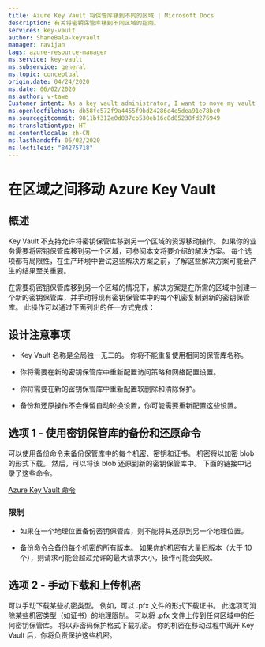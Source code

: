 ```yaml
---
title: Azure Key Vault 将保管库移到不同的区域 | Microsoft Docs
description: 有关将密钥保管库移到不同区域的指南。
services: key-vault
author: ShaneBala-keyvault
manager: ravijan
tags: azure-resource-manager
ms.service: key-vault
ms.subservice: general
ms.topic: conceptual
origin.date: 04/24/2020
ms.date: 06/02/2020
ms.author: v-tawe
Customer intent: As a key vault administrator, I want to move my vault to another region.
ms.openlocfilehash: db58fc572f9a4455f9bd24286e4e5dea91e78bc0
ms.sourcegitcommit: 9811bf312e0d037cb530eb16c8d85238fd276949
ms.translationtype: HT
ms.contentlocale: zh-CN
ms.lasthandoff: 06/02/2020
ms.locfileid: "84275718"
---
```

# <a name="moving-an-azure-key-vault-across-regions"></a>在区域之间移动 Azure Key Vault

## <a name="overview"></a>概述

Key Vault 不支持允许将密钥保管库移到另一个区域的资源移动操作。 如果你的业务需要将密钥保管库移到另一个区域，可参阅本文将要介绍的解决方案。 每个选项都有局限性，在生产环境中尝试这些解决方案之前，了解这些解决方案可能会产生的结果至关重要。

在需要将密钥保管库移到另一个区域的情况下，解决方案是在所需的区域中创建一个新的密钥保管库，并手动将现有密钥保管库中的每个机密复制到新的密钥保管库。 此操作可以通过下面列出的任一方式完成：

## <a name="design-considerations"></a>设计注意事项

* Key Vault 名称是全局独一无二的。 你将不能重复使用相同的保管库名称。

* 你将需要在新的密钥保管库中重新配置访问策略和网络配置设置。

* 你将需要在新的密钥保管库中重新配置软删除和清除保护。

* 备份和还原操作不会保留自动轮换设置，你可能需要重新配置这些设置。

## <a name="option-1---use-the-key-vault-backup-and-restore-commands"></a>选项 1 - 使用密钥保管库的备份和还原命令

可以使用备份命令来备份保管库中的每个机密、密钥和证书。 机密将以加密 blob 的形式下载。 然后，可以将该 blob 还原到新的密钥保管库中。 下面的链接中记录了这些命令。

[Azure Key Vault 命令](https://docs.microsoft.com/powershell/module/azurerm.keyvault/?view=azurermps-6.13.0#key_vault)

### <a name="limitations"></a>限制

* 如果在一个地理位置备份密钥保管库，则不能将其还原到另一个地理位置。

* 备份命令会备份每个机密的所有版本。 如果你的机密有大量旧版本（大于 10 个），则请求可能会超过允许的最大请求大小，操作可能会失败。

## <a name="option-2---manually-download-and-upload-secrets"></a>选项 2 - 手动下载和上传机密

可以手动下载某些机密类型。 例如，可以 .pfx 文件的形式下载证书。 此选项可消除某些机密类型（如证书）的地理限制。 可以将 .pfx 文件上传到任何区域中的任何密钥保管库。 将以非密码保护格式下载机密。 你的机密在移动过程中离开 Key Vault 后，你将负责保护这些机密。
